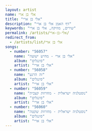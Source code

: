 ```yaml
---
layout: artist
name: אלי בן ארי
title: "אלי בן ארי"
description: "דף האמן אלי בן ארי"
keywords: "שירים, מוזיקה, אלי בן ארי"
permalink: /artists/אלי-בן-ארי/
redirect_from:
  - /artists/list/אלי בן ארי
songs:
  - number: "56057"
    name: "אלי בן ארי - מחיש ישועה"
    album: "סינגלים"
    artist: "אלי בן ארי"
  - number: "56058"
    name: "זה הרגע"
    album: "סינגלים"
    artist: "אלי בן ארי"
  - number: "56059"
    name: "נוסטלגיה ישראלית - מחרוזת קצבית"
    album: "סינגלים"
    artist: "אלי בן ארי"
  - number: "56060"
    name: "נוסטלגיה ישראלית - מחרוזת שקטה"
    album: "סינגלים"
    artist: "אלי בן ארי"
---
```

